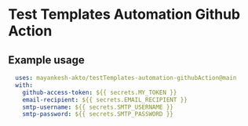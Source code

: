 # Test Templates Automation Github Action

## Example usage

```yaml
  uses: mayankesh-akto/testTemplates-automation-githubAction@main
  with:
    github-access-token: ${{ secrets.MY_TOKEN }}
    email-recipient: ${{ secrets.EMAIL_RECIPIENT }}
    smtp-username: ${{ secrets.SMTP_USERNAME }}
    smtp-password: ${{ secrets.SMTP_PASSWORD }}
```

